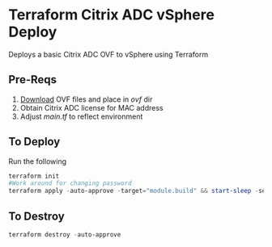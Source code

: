 # Terraform Citrix ADC vSphere Deploy

Deploys a basic Citrix ADC OVF to vSphere using Terraform

## Pre-Reqs

  1. [Download](https://www.citrix.com/downloads/citrix-adc/) OVF files and place in *ovf* dir
  2. Obtain Citrix ADC license for MAC address
  3. Adjust *main.tf* to reflect environment

## To Deploy

Run the following

```powershell
terraform init
#Work around for changing password
terraform apply -auto-approve -target="module.build" && start-sleep -seconds 20 && terraform apply -auto-approve -target="module.password" && terraform apply -auto-approve -target="module.config"
```

## To Destroy

```powershell
terraform destroy -auto-approve
```
